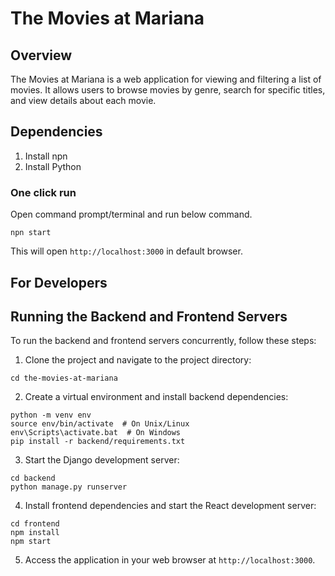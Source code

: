 # The Movies at Mariana
## Overview
The Movies at Mariana is a web application for viewing and filtering a list of movies. It allows users to browse movies by genre, search for specific titles, and view details about each movie.

## Dependencies
1. Install npn
2. Install Python

### One click run
Open command prompt/terminal and run below command.
```
npn start
```
This will open  `http://localhost:3000` in default browser.

## For Developers

## Running the Backend and Frontend Servers
To run the backend and frontend servers concurrently, follow these steps:

1. Clone the project and navigate to the project directory:
```
cd the-movies-at-mariana
```

2. Create a virtual environment and install backend dependencies:
``` 
python -m venv env
source env/bin/activate  # On Unix/Linux
env\Scripts\activate.bat  # On Windows
pip install -r backend/requirements.txt
```

3. Start the Django development server:
```
cd backend
python manage.py runserver
```

4. Install frontend dependencies and start the React development server:

```
cd frontend
npm install
npm start
```

5. Access the application in your web browser at `http://localhost:3000`.